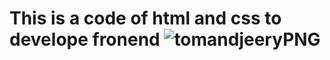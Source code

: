 # This is a code of html and css to develope fronend ![tomandjeeryPNG](https://github.com/user-attachments/assets/05829e99-539f-4418-b09a-ba8ba8f84eb1)
